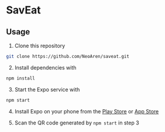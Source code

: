# SavEat

## Usage

1. Clone this repository
```bash
git clone https://github.com/NeoAren/saveat.git
```

2. Install dependencies with
```bash
npm install
```

3. Start the Expo service with
```bash
npm start
```

4. Install Expo on your phone from the [Play Store](https://play.google.com/store/apps/details?id=host.exp.exponent&referrer=www) or [App Store](https://apps.apple.com/app/apple-store/id982107779)

5. Scan the QR code generated by `npm start` in step 3
